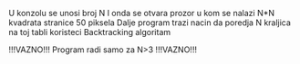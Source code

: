 U konzolu se unosi broj N
I onda se otvara prozor u kom se nalazi N*N kvadrata stranice 50 piksela
Dalje program trazi nacin da poredja N kraljica na toj tabli koristeci Backtracking algoritam

!!!VAZNO!!!
Program radi samo za N>3
!!!VAZNO!!!
